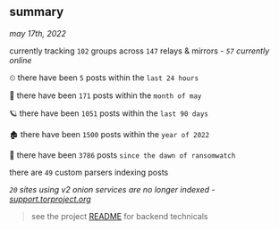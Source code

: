 
## summary
_may 17th, 2022_

currently tracking `102` groups across `147` relays & mirrors - _`57` currently online_

⏲ there have been `5` posts within the `last 24 hours`

🦈 there have been `171` posts within the `month of may`

🪐 there have been `1051` posts within the `last 90 days`

🏚 there have been `1500` posts within the `year of 2022`

🦕 there have been `3786` posts `since the dawn of ransomwatch`

there are `49` custom parsers indexing posts

_`20` sites using v2 onion services are no longer indexed - [support.torproject.org](https://support.torproject.org/onionservices/v2-deprecation/)_

> see the project [README](https://github.com/joshhighet/ransomwatch#ransomwatch--) for backend technicals
